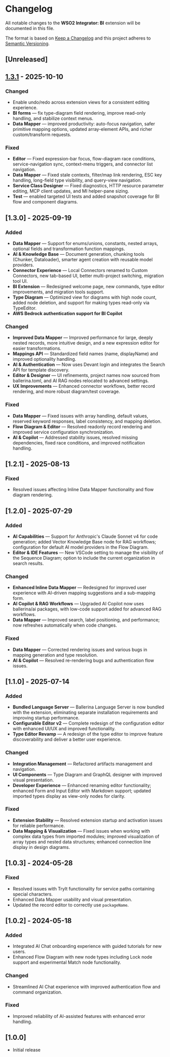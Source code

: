 # Changelog

All notable changes to the **WSO2 Integrator: BI** extension will be documented in this file.

The format is based on [Keep a Changelog](https://keepachangelog.com/en/1.1.0/) and this project adheres to [Semantic Versioning](https://semver.org/).

## [Unreleased]


## [1.3.1](https://github.com/wso2/vscode-extensions/compare/ballerina-integrator-1.3.0...ballerina-integrator-1.3.1) - 2025-10-10

### Changed

- Enable undo/redo across extension views for a consistent editing experience.
- **BI forms** — fix type-diagram field rendering, improve read-only handling, and stabilize context menus.
- **Data Mapper** — improved productivity: auto-focus navigation, safer primitive mapping options, updated array-element APIs, and richer custom/transform requests.

### Fixed

- **Editor** — Fixed expression-bar focus, flow-diagram race conditions, service-navigation sync, context-menu triggers, and connector list navigation.
- **Data Mapper** — Fixed stale contexts, filter/map link rendering, ESC key handling, long-field type visibility, and query-view navigation.
- **Service Class Designer** — Fixed diagnostics, HTTP resource parameter editing, MCP client updates, and MI helper-pane sizing.
- **Test** — enabled targeted UI tests and added snapshot coverage for BI flow and component diagrams.

## [1.3.0] - 2025-09-19

### Added

- **Data Mapper** — Support for enums/unions, constants, nested arrays, optional fields and transformation function mappings.
- **AI & Knowledge Base** — Document generation, chunking tools (Chunker, Dataloader), smarter agent creation with reusable model providers.
- **Connector Experience** — Local Connectors renamed to Custom Connectors, new tab-based UI, better multi-project switching, migration tool UI.
- **BI Extension** — Redesigned welcome page, new commands, type editor improvements, and migration tools support.
- **Type Diagram** — Optimized view for diagrams with high node count, added node deletion, and support for making types read-only via TypeEditor.
- **AWS Bedrock authentication support for BI Copilot**

### Changed

- **Improved Data Mapper** — Improved performance for large, deeply nested records, more intuitive design, and a new expression editor for easier transformations.
- **Mappings API** — Standardized field names (name, displayName) and improved optionality handling.
- **AI & Authentication** — Now uses Devant login and integrates the Search API for template discovery.
- **Editor & Designer** — UI refinements, project names now sourced from ballerina.toml, and AI RAG nodes relocated to advanced settings.
- **UX Improvements** — Enhanced connector workflows, better record rendering, and more robust diagram/test coverage.

### Fixed

- **Data Mapper** — Fixed issues with array handling, default values, reserved keyword responses, label consistency, and mapping deletion.
- **Flow Diagram & Editor** — Resolved readonly record rendering and improved service configuration synchronization.
- **AI & Copilot** — Addressed stability issues, resolved missing dependencies, fixed race conditions, and improved notification handling.

## [1.2.1] - 2025-08-13

### Fixed

- Resolved issues affecting Inline Data Mapper functionality and flow diagram rendering.

## [1.2.0] - 2025-07-29

### Added

- **AI Capabilities** — Support for Anthropic's Claude Sonnet v4 for code generation; added Vector Knowledge Base node for RAG workflows; configuration for default AI model providers in the Flow Diagram.
- **Editor & IDE Features** — New VSCode setting to manage the visibility of the Sequence Diagram; option to include the current organization in search results.

### Changed

- **Enhanced Inline Data Mapper** — Redesigned for improved user experience with AI-driven mapping suggestions and a sub-mapping form.
- **AI Copilot & RAG Workflows** — Upgraded AI Copilot now uses ballerina/ai packages, with low-code support added for advanced RAG workflows.
- **Data Mapper** — Improved search, label positioning, and performance; now refreshes automatically when code changes.

### Fixed

- **Data Mapper** — Corrected rendering issues and various bugs in mapping generation and type resolution.
- **AI & Copilot** — Resolved re-rendering bugs and authentication flow issues.

## [1.1.0] - 2025-07-14

### Added

- **Bundled Language Server** — Ballerina Language Server is now bundled with the extension, eliminating separate installation requirements and improving startup performance.
- **Configurable Editor v2** — Complete redesign of the configuration editor with enhanced UI/UX and improved functionality.
- **Type Editor Revamp** — A redesign of the type editor to improve feature discoverability and deliver a better user experience.

### Changed

- **Integration Management** — Refactored artifacts management and navigation.
- **UI Components** — Type Diagram and GraphQL designer with improved visual presentation.
- **Developer Experience** — Enhanced renaming editor functionality; enhanced Form and Input Editor with Markdown support; updated imported types display as view-only nodes for clarity.

### Fixed

- **Extension Stability** — Resolved extension startup and activation issues for reliable performance.
- **Data Mapping & Visualization** — Fixed issues when working with complex data types from imported modules; improved visualization of array types and nested data structures; enhanced connection line display in design diagrams.

## [1.0.3] - 2024-05-28

### Fixed

- Resolved issues with TryIt functionality for service paths containing special characters.
- Enhanced Data Mapper usability and visual presentation.
- Updated the record editor to correctly use `packageName`.

## [1.0.2] - 2024-05-18

### Added

- Integrated AI Chat onboarding experience with guided tutorials for new users.
- Enhanced Flow Diagram with new node types including Lock node support and experimental Match node functionality.

### Changed

- Streamlined AI Chat experience with improved authentication flow and command organization.

### Fixed

- Improved reliability of AI-assisted features with enhanced error handling.

## [1.0.0]

- Initial release

